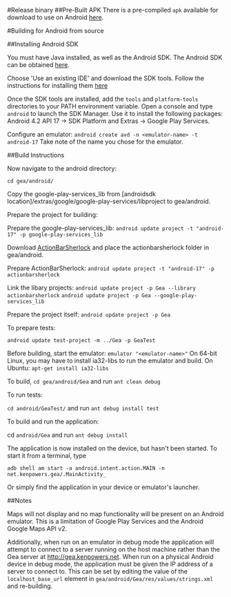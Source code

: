 #Release binary
##Pre-Built APK
There is a pre-compiled `apk` available for download to use on Android [here](https://s3.amazonaws.com/OpenGea/Gea.apk).

#Building for Android from source

##Installing Android SDK

You must have Java installed, as well as the Android SDK. The Android SDK can be obtained [here](
http://developer.android.com/sdk/index.html).

Choose 'Use an existing IDE' and download the SDK tools. Follow the instructions for installing them [here](http://developer.android.com/sdk/installing/index.html)

Once the SDK tools are installed, add the `tools` and `platform-tools` directories to your PATH environment variable. Open a console and type `android` to launch the SDK Manager. Use it to install the following packages: Android 4.2 API 17 -> SDK Platform and Extras -> Google Play Services.

Configure an emulator: `android create avd -n <emulator-name> -t android-17`
Take note of the name you chose for the emulator.

##Build Instructions

Now navigate to the android directory:

`cd gea/android/`

Copy the google-play-services_lib from [androidsdk location]/extras/google/google-play-services/libproject to gea/android. 

Prepare the project for building:

Prepare the google-play-services_lib: `android update project -t "android-17" -p google-play-services_lib`

Download [ActionBarSherlock](http://actionbarsherlock.com/) and place the actionbarsherlock folder in gea/android.

Prepare ActionBarSherlock: `android update project -t "android-17" -p actionbarsherlock`

Link the libary projects: 
`android update project -p Gea --library actionbarsherlock`
`android update project -p Gea --google-play-services_lib`

Prepare the project itself: `android update project -p Gea`

To prepare tests:

`android update test-project -m ../Gea -p GeaTest`

Before building, start the emulator: `emulator "<emulator-name>"`
On 64-bit Linux, you may have to install ia32-libs to run the emulator and build. On Ubuntu: `apt-get install ia32-libs`

To build, `cd gea/android/Gea` and run `ant clean debug`

To run tests:

`cd android/GeaTest/` and run `ant debug install test`

To build and run the application:

cd `android/Gea` and run `ant debug install`

The application is now installed on the device, but hasn't been started. To start it from a terminal, type

`adb shell am start -a android.intent.action.MAIN -n net.kenpowers.gea/.MainActivity_`

Or simply find the application in your device or emulator's launcher.

##Notes

Maps will not display and no map functionality will be present on an Android emulator. This is a limitation of Google Play Services and the Android Google Maps API v2.

Additionally, when run on an emulator in debug mode the application will attempt to connect to a server running on the host machine rather than the Gea server at http://gea.kenpowers.net. When run on a physical Android device in debug mode, the application must be given the IP address of a server to connect to. This can be set by editing the value of the `localhost_base_url` element in `gea/android/Gea/res/values/strings.xml` and re-building.




